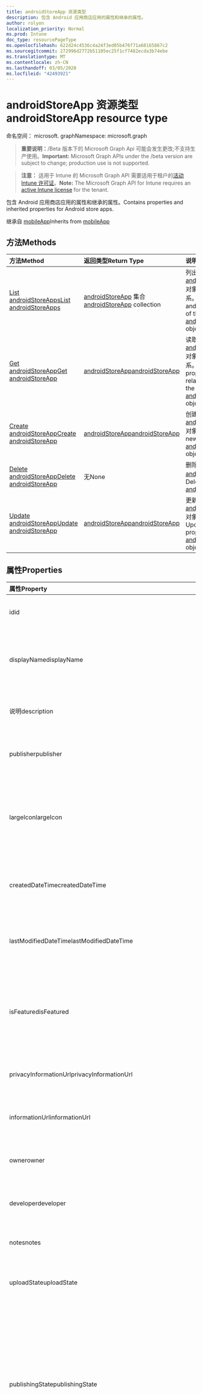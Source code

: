 ```yaml
---
title: androidStoreApp 资源类型
description: 包含 Android 应用商店应用的属性和继承的属性。
author: rolyon
localization_priority: Normal
ms.prod: Intune
doc_type: resourcePageType
ms.openlocfilehash: 622d24c4536c4a24f3ed05b476f71a68165867c2
ms.sourcegitcommit: 272996d2772b51105ec25f1cf7482ecda3b74ebe
ms.translationtype: MT
ms.contentlocale: zh-CN
ms.lasthandoff: 03/05/2020
ms.locfileid: "42493921"
---
```

# <a name="androidstoreapp-resource-type"></a><span data-ttu-id="7fde8-103">androidStoreApp 资源类型</span><span class="sxs-lookup"><span data-stu-id="7fde8-103">androidStoreApp resource type</span></span>

<span data-ttu-id="7fde8-104">命名空间： microsoft. graph</span><span class="sxs-lookup"><span data-stu-id="7fde8-104">Namespace: microsoft.graph</span></span>

> <span data-ttu-id="7fde8-105">**重要说明：**/Beta 版本下的 Microsoft Graph Api 可能会发生更改;不支持生产使用。</span><span class="sxs-lookup"><span data-stu-id="7fde8-105">**Important:** Microsoft Graph APIs under the /beta version are subject to change; production use is not supported.</span></span>

> <span data-ttu-id="7fde8-106">**注意：** 适用于 Intune 的 Microsoft Graph API 需要适用于租户的[活动 Intune 许可证](https://go.microsoft.com/fwlink/?linkid=839381)。</span><span class="sxs-lookup"><span data-stu-id="7fde8-106">**Note:** The Microsoft Graph API for Intune requires an [active Intune license](https://go.microsoft.com/fwlink/?linkid=839381) for the tenant.</span></span>

<span data-ttu-id="7fde8-107">包含 Android 应用商店应用的属性和继承的属性。</span><span class="sxs-lookup"><span data-stu-id="7fde8-107">Contains properties and inherited properties for Android store apps.</span></span>


<span data-ttu-id="7fde8-108">继承自 [mobileApp](../resources/intune-shared-mobileapp.md)</span><span class="sxs-lookup"><span data-stu-id="7fde8-108">Inherits from [mobileApp](../resources/intune-shared-mobileapp.md)</span></span>

## <a name="methods"></a><span data-ttu-id="7fde8-109">方法</span><span class="sxs-lookup"><span data-stu-id="7fde8-109">Methods</span></span>
|<span data-ttu-id="7fde8-110">方法</span><span class="sxs-lookup"><span data-stu-id="7fde8-110">Method</span></span>|<span data-ttu-id="7fde8-111">返回类型</span><span class="sxs-lookup"><span data-stu-id="7fde8-111">Return Type</span></span>|<span data-ttu-id="7fde8-112">说明</span><span class="sxs-lookup"><span data-stu-id="7fde8-112">Description</span></span>|
|:---|:---|:---|
|[<span data-ttu-id="7fde8-113">List androidStoreApps</span><span class="sxs-lookup"><span data-stu-id="7fde8-113">List androidStoreApps</span></span>](../api/intune-apps-androidstoreapp-list.md)|<span data-ttu-id="7fde8-114">[androidStoreApp](../resources/intune-apps-androidstoreapp.md) 集合</span><span class="sxs-lookup"><span data-stu-id="7fde8-114">[androidStoreApp](../resources/intune-apps-androidstoreapp.md) collection</span></span>|<span data-ttu-id="7fde8-115">列出 [androidStoreApp](../resources/intune-apps-androidstoreapp.md) 对象的属性和关系。</span><span class="sxs-lookup"><span data-stu-id="7fde8-115">List properties and relationships of the [androidStoreApp](../resources/intune-apps-androidstoreapp.md) objects.</span></span>|
|[<span data-ttu-id="7fde8-116">Get androidStoreApp</span><span class="sxs-lookup"><span data-stu-id="7fde8-116">Get androidStoreApp</span></span>](../api/intune-apps-androidstoreapp-get.md)|[<span data-ttu-id="7fde8-117">androidStoreApp</span><span class="sxs-lookup"><span data-stu-id="7fde8-117">androidStoreApp</span></span>](../resources/intune-apps-androidstoreapp.md)|<span data-ttu-id="7fde8-118">读取 [androidStoreApp](../resources/intune-apps-androidstoreapp.md) 对象的属性和关系。</span><span class="sxs-lookup"><span data-stu-id="7fde8-118">Read properties and relationships of the [androidStoreApp](../resources/intune-apps-androidstoreapp.md) object.</span></span>|
|[<span data-ttu-id="7fde8-119">Create androidStoreApp</span><span class="sxs-lookup"><span data-stu-id="7fde8-119">Create androidStoreApp</span></span>](../api/intune-apps-androidstoreapp-create.md)|[<span data-ttu-id="7fde8-120">androidStoreApp</span><span class="sxs-lookup"><span data-stu-id="7fde8-120">androidStoreApp</span></span>](../resources/intune-apps-androidstoreapp.md)|<span data-ttu-id="7fde8-121">创建新的 [androidStoreApp](../resources/intune-apps-androidstoreapp.md) 对象。</span><span class="sxs-lookup"><span data-stu-id="7fde8-121">Create a new [androidStoreApp](../resources/intune-apps-androidstoreapp.md) object.</span></span>|
|[<span data-ttu-id="7fde8-122">Delete androidStoreApp</span><span class="sxs-lookup"><span data-stu-id="7fde8-122">Delete androidStoreApp</span></span>](../api/intune-apps-androidstoreapp-delete.md)|<span data-ttu-id="7fde8-123">无</span><span class="sxs-lookup"><span data-stu-id="7fde8-123">None</span></span>|<span data-ttu-id="7fde8-124">删除 [androidStoreApp](../resources/intune-apps-androidstoreapp.md)。</span><span class="sxs-lookup"><span data-stu-id="7fde8-124">Deletes a [androidStoreApp](../resources/intune-apps-androidstoreapp.md).</span></span>|
|[<span data-ttu-id="7fde8-125">Update androidStoreApp</span><span class="sxs-lookup"><span data-stu-id="7fde8-125">Update androidStoreApp</span></span>](../api/intune-apps-androidstoreapp-update.md)|[<span data-ttu-id="7fde8-126">androidStoreApp</span><span class="sxs-lookup"><span data-stu-id="7fde8-126">androidStoreApp</span></span>](../resources/intune-apps-androidstoreapp.md)|<span data-ttu-id="7fde8-127">更新 [androidStoreApp](../resources/intune-apps-androidstoreapp.md) 对象的属性。</span><span class="sxs-lookup"><span data-stu-id="7fde8-127">Update the properties of a [androidStoreApp](../resources/intune-apps-androidstoreapp.md) object.</span></span>|

## <a name="properties"></a><span data-ttu-id="7fde8-128">属性</span><span class="sxs-lookup"><span data-stu-id="7fde8-128">Properties</span></span>
|<span data-ttu-id="7fde8-129">属性</span><span class="sxs-lookup"><span data-stu-id="7fde8-129">Property</span></span>|<span data-ttu-id="7fde8-130">类型</span><span class="sxs-lookup"><span data-stu-id="7fde8-130">Type</span></span>|<span data-ttu-id="7fde8-131">说明</span><span class="sxs-lookup"><span data-stu-id="7fde8-131">Description</span></span>|
|:---|:---|:---|
|<span data-ttu-id="7fde8-132">id</span><span class="sxs-lookup"><span data-stu-id="7fde8-132">id</span></span>|<span data-ttu-id="7fde8-133">字符串</span><span class="sxs-lookup"><span data-stu-id="7fde8-133">String</span></span>|<span data-ttu-id="7fde8-134">实体的键。</span><span class="sxs-lookup"><span data-stu-id="7fde8-134">Key of the entity.</span></span> <span data-ttu-id="7fde8-135">继承自 [mobileApp](../resources/intune-shared-mobileapp.md)</span><span class="sxs-lookup"><span data-stu-id="7fde8-135">Inherited from [mobileApp](../resources/intune-shared-mobileapp.md)</span></span>|
|<span data-ttu-id="7fde8-136">displayName</span><span class="sxs-lookup"><span data-stu-id="7fde8-136">displayName</span></span>|<span data-ttu-id="7fde8-137">String</span><span class="sxs-lookup"><span data-stu-id="7fde8-137">String</span></span>|<span data-ttu-id="7fde8-138">管理员提供或导入的应用标题。</span><span class="sxs-lookup"><span data-stu-id="7fde8-138">The admin provided or imported title of the app.</span></span> <span data-ttu-id="7fde8-139">继承自 [mobileApp](../resources/intune-shared-mobileapp.md)</span><span class="sxs-lookup"><span data-stu-id="7fde8-139">Inherited from [mobileApp](../resources/intune-shared-mobileapp.md)</span></span>|
|<span data-ttu-id="7fde8-140">说明</span><span class="sxs-lookup"><span data-stu-id="7fde8-140">description</span></span>|<span data-ttu-id="7fde8-141">字符串</span><span class="sxs-lookup"><span data-stu-id="7fde8-141">String</span></span>|<span data-ttu-id="7fde8-142">应用的说明。</span><span class="sxs-lookup"><span data-stu-id="7fde8-142">The description of the app.</span></span> <span data-ttu-id="7fde8-143">继承自 [mobileApp](../resources/intune-shared-mobileapp.md)</span><span class="sxs-lookup"><span data-stu-id="7fde8-143">Inherited from [mobileApp](../resources/intune-shared-mobileapp.md)</span></span>|
|<span data-ttu-id="7fde8-144">publisher</span><span class="sxs-lookup"><span data-stu-id="7fde8-144">publisher</span></span>|<span data-ttu-id="7fde8-145">String</span><span class="sxs-lookup"><span data-stu-id="7fde8-145">String</span></span>|<span data-ttu-id="7fde8-146">应用的发布者。</span><span class="sxs-lookup"><span data-stu-id="7fde8-146">The publisher of the app.</span></span> <span data-ttu-id="7fde8-147">继承自 [mobileApp](../resources/intune-shared-mobileapp.md)</span><span class="sxs-lookup"><span data-stu-id="7fde8-147">Inherited from [mobileApp](../resources/intune-shared-mobileapp.md)</span></span>|
|<span data-ttu-id="7fde8-148">largeIcon</span><span class="sxs-lookup"><span data-stu-id="7fde8-148">largeIcon</span></span>|[<span data-ttu-id="7fde8-149">mimeContent</span><span class="sxs-lookup"><span data-stu-id="7fde8-149">mimeContent</span></span>](../resources/intune-shared-mimecontent.md)|<span data-ttu-id="7fde8-150">要显示在应用详细信息中并用于图标上传的大图标。</span><span class="sxs-lookup"><span data-stu-id="7fde8-150">The large icon, to be displayed in the app details and used for upload of the icon.</span></span> <span data-ttu-id="7fde8-151">继承自 [mobileApp](../resources/intune-shared-mobileapp.md)</span><span class="sxs-lookup"><span data-stu-id="7fde8-151">Inherited from [mobileApp](../resources/intune-shared-mobileapp.md)</span></span>|
|<span data-ttu-id="7fde8-152">createdDateTime</span><span class="sxs-lookup"><span data-stu-id="7fde8-152">createdDateTime</span></span>|<span data-ttu-id="7fde8-153">DateTimeOffset</span><span class="sxs-lookup"><span data-stu-id="7fde8-153">DateTimeOffset</span></span>|<span data-ttu-id="7fde8-154">创建应用的日期和时间。</span><span class="sxs-lookup"><span data-stu-id="7fde8-154">The date and time the app was created.</span></span> <span data-ttu-id="7fde8-155">继承自 [mobileApp](../resources/intune-shared-mobileapp.md)</span><span class="sxs-lookup"><span data-stu-id="7fde8-155">Inherited from [mobileApp](../resources/intune-shared-mobileapp.md)</span></span>|
|<span data-ttu-id="7fde8-156">lastModifiedDateTime</span><span class="sxs-lookup"><span data-stu-id="7fde8-156">lastModifiedDateTime</span></span>|<span data-ttu-id="7fde8-157">DateTimeOffset</span><span class="sxs-lookup"><span data-stu-id="7fde8-157">DateTimeOffset</span></span>|<span data-ttu-id="7fde8-158">上次修改应用的日期和时间。</span><span class="sxs-lookup"><span data-stu-id="7fde8-158">The date and time the app was last modified.</span></span> <span data-ttu-id="7fde8-159">继承自 [mobileApp](../resources/intune-shared-mobileapp.md)</span><span class="sxs-lookup"><span data-stu-id="7fde8-159">Inherited from [mobileApp](../resources/intune-shared-mobileapp.md)</span></span>|
|<span data-ttu-id="7fde8-160">isFeatured</span><span class="sxs-lookup"><span data-stu-id="7fde8-160">isFeatured</span></span>|<span data-ttu-id="7fde8-161">Boolean</span><span class="sxs-lookup"><span data-stu-id="7fde8-161">Boolean</span></span>|<span data-ttu-id="7fde8-162">指示应用是否被管理员标记为特色的值。继承自 [mobileApp](../resources/intune-shared-mobileapp.md)</span><span class="sxs-lookup"><span data-stu-id="7fde8-162">The value indicating whether the app is marked as featured by the admin. Inherited from [mobileApp](../resources/intune-shared-mobileapp.md)</span></span>|
|<span data-ttu-id="7fde8-163">privacyInformationUrl</span><span class="sxs-lookup"><span data-stu-id="7fde8-163">privacyInformationUrl</span></span>|<span data-ttu-id="7fde8-164">String</span><span class="sxs-lookup"><span data-stu-id="7fde8-164">String</span></span>|<span data-ttu-id="7fde8-165">隐私声明 URL。</span><span class="sxs-lookup"><span data-stu-id="7fde8-165">The privacy statement Url.</span></span> <span data-ttu-id="7fde8-166">继承自 [mobileApp](../resources/intune-shared-mobileapp.md)</span><span class="sxs-lookup"><span data-stu-id="7fde8-166">Inherited from [mobileApp](../resources/intune-shared-mobileapp.md)</span></span>|
|<span data-ttu-id="7fde8-167">informationUrl</span><span class="sxs-lookup"><span data-stu-id="7fde8-167">informationUrl</span></span>|<span data-ttu-id="7fde8-168">String</span><span class="sxs-lookup"><span data-stu-id="7fde8-168">String</span></span>|<span data-ttu-id="7fde8-169">详细信息 URL。</span><span class="sxs-lookup"><span data-stu-id="7fde8-169">The more information Url.</span></span> <span data-ttu-id="7fde8-170">继承自 [mobileApp](../resources/intune-shared-mobileapp.md)</span><span class="sxs-lookup"><span data-stu-id="7fde8-170">Inherited from [mobileApp](../resources/intune-shared-mobileapp.md)</span></span>|
|<span data-ttu-id="7fde8-171">owner</span><span class="sxs-lookup"><span data-stu-id="7fde8-171">owner</span></span>|<span data-ttu-id="7fde8-172">String</span><span class="sxs-lookup"><span data-stu-id="7fde8-172">String</span></span>|<span data-ttu-id="7fde8-173">应用的所有者。</span><span class="sxs-lookup"><span data-stu-id="7fde8-173">The owner of the app.</span></span> <span data-ttu-id="7fde8-174">继承自 [mobileApp](../resources/intune-shared-mobileapp.md)</span><span class="sxs-lookup"><span data-stu-id="7fde8-174">Inherited from [mobileApp](../resources/intune-shared-mobileapp.md)</span></span>|
|<span data-ttu-id="7fde8-175">developer</span><span class="sxs-lookup"><span data-stu-id="7fde8-175">developer</span></span>|<span data-ttu-id="7fde8-176">String</span><span class="sxs-lookup"><span data-stu-id="7fde8-176">String</span></span>|<span data-ttu-id="7fde8-177">应用的开发者。</span><span class="sxs-lookup"><span data-stu-id="7fde8-177">The developer of the app.</span></span> <span data-ttu-id="7fde8-178">继承自 [mobileApp](../resources/intune-shared-mobileapp.md)</span><span class="sxs-lookup"><span data-stu-id="7fde8-178">Inherited from [mobileApp](../resources/intune-shared-mobileapp.md)</span></span>|
|<span data-ttu-id="7fde8-179">notes</span><span class="sxs-lookup"><span data-stu-id="7fde8-179">notes</span></span>|<span data-ttu-id="7fde8-180">String</span><span class="sxs-lookup"><span data-stu-id="7fde8-180">String</span></span>|<span data-ttu-id="7fde8-181">应用的备注。</span><span class="sxs-lookup"><span data-stu-id="7fde8-181">Notes for the app.</span></span> <span data-ttu-id="7fde8-182">继承自 [mobileApp](../resources/intune-shared-mobileapp.md)</span><span class="sxs-lookup"><span data-stu-id="7fde8-182">Inherited from [mobileApp](../resources/intune-shared-mobileapp.md)</span></span>|
|<span data-ttu-id="7fde8-183">uploadState</span><span class="sxs-lookup"><span data-stu-id="7fde8-183">uploadState</span></span>|<span data-ttu-id="7fde8-184">Int32</span><span class="sxs-lookup"><span data-stu-id="7fde8-184">Int32</span></span>|<span data-ttu-id="7fde8-185">上载状态。</span><span class="sxs-lookup"><span data-stu-id="7fde8-185">The upload state.</span></span> <span data-ttu-id="7fde8-186">继承自 [mobileApp](../resources/intune-shared-mobileapp.md)</span><span class="sxs-lookup"><span data-stu-id="7fde8-186">Inherited from [mobileApp](../resources/intune-shared-mobileapp.md)</span></span>|
|<span data-ttu-id="7fde8-187">publishingState</span><span class="sxs-lookup"><span data-stu-id="7fde8-187">publishingState</span></span>|[<span data-ttu-id="7fde8-188">mobileAppPublishingState</span><span class="sxs-lookup"><span data-stu-id="7fde8-188">mobileAppPublishingState</span></span>](../resources/intune-apps-mobileapppublishingstate.md)|<span data-ttu-id="7fde8-189">应用的发布状态。</span><span class="sxs-lookup"><span data-stu-id="7fde8-189">The publishing state for the app.</span></span> <span data-ttu-id="7fde8-190">除非应用已发布，否则无法分配应用。</span><span class="sxs-lookup"><span data-stu-id="7fde8-190">The app cannot be assigned unless the app is published.</span></span> <span data-ttu-id="7fde8-191">继承自[mobileApp](../resources/intune-shared-mobileapp.md)。</span><span class="sxs-lookup"><span data-stu-id="7fde8-191">Inherited from [mobileApp](../resources/intune-shared-mobileapp.md).</span></span> <span data-ttu-id="7fde8-192">可取值为：`notPublished`、`processing`、`published`。</span><span class="sxs-lookup"><span data-stu-id="7fde8-192">Possible values are: `notPublished`, `processing`, `published`.</span></span>|
|<span data-ttu-id="7fde8-193">isAssigned</span><span class="sxs-lookup"><span data-stu-id="7fde8-193">isAssigned</span></span>|<span data-ttu-id="7fde8-194">Boolean</span><span class="sxs-lookup"><span data-stu-id="7fde8-194">Boolean</span></span>|<span data-ttu-id="7fde8-195">指示是否至少向一个组分配了应用程序的值。</span><span class="sxs-lookup"><span data-stu-id="7fde8-195">The value indicating whether the app is assigned to at least one group.</span></span> <span data-ttu-id="7fde8-196">继承自 [mobileApp](../resources/intune-shared-mobileapp.md)</span><span class="sxs-lookup"><span data-stu-id="7fde8-196">Inherited from [mobileApp](../resources/intune-shared-mobileapp.md)</span></span>|
|<span data-ttu-id="7fde8-197">roleScopeTagIds</span><span class="sxs-lookup"><span data-stu-id="7fde8-197">roleScopeTagIds</span></span>|<span data-ttu-id="7fde8-198">String 集合</span><span class="sxs-lookup"><span data-stu-id="7fde8-198">String collection</span></span>|<span data-ttu-id="7fde8-199">此移动应用的作用域标记 id 列表。</span><span class="sxs-lookup"><span data-stu-id="7fde8-199">List of scope tag ids for this mobile app.</span></span> <span data-ttu-id="7fde8-200">继承自 [mobileApp](../resources/intune-shared-mobileapp.md)</span><span class="sxs-lookup"><span data-stu-id="7fde8-200">Inherited from [mobileApp](../resources/intune-shared-mobileapp.md)</span></span>|
|<span data-ttu-id="7fde8-201">dependentAppCount</span><span class="sxs-lookup"><span data-stu-id="7fde8-201">dependentAppCount</span></span>|<span data-ttu-id="7fde8-202">Int32</span><span class="sxs-lookup"><span data-stu-id="7fde8-202">Int32</span></span>|<span data-ttu-id="7fde8-203">子应用程序的依赖项总数。</span><span class="sxs-lookup"><span data-stu-id="7fde8-203">The total number of dependencies the child app has.</span></span> <span data-ttu-id="7fde8-204">继承自 [mobileApp](../resources/intune-shared-mobileapp.md)</span><span class="sxs-lookup"><span data-stu-id="7fde8-204">Inherited from [mobileApp](../resources/intune-shared-mobileapp.md)</span></span>|
|<span data-ttu-id="7fde8-205">packageId</span><span class="sxs-lookup"><span data-stu-id="7fde8-205">packageId</span></span>|<span data-ttu-id="7fde8-206">String</span><span class="sxs-lookup"><span data-stu-id="7fde8-206">String</span></span>|<span data-ttu-id="7fde8-207">包标识符。</span><span class="sxs-lookup"><span data-stu-id="7fde8-207">The package identifier.</span></span>|
|<span data-ttu-id="7fde8-208">appIdentifier</span><span class="sxs-lookup"><span data-stu-id="7fde8-208">appIdentifier</span></span>|<span data-ttu-id="7fde8-209">String</span><span class="sxs-lookup"><span data-stu-id="7fde8-209">String</span></span>|<span data-ttu-id="7fde8-210">标识名称。</span><span class="sxs-lookup"><span data-stu-id="7fde8-210">The Identity Name.</span></span>|
|<span data-ttu-id="7fde8-211">appStoreUrl</span><span class="sxs-lookup"><span data-stu-id="7fde8-211">appStoreUrl</span></span>|<span data-ttu-id="7fde8-212">String</span><span class="sxs-lookup"><span data-stu-id="7fde8-212">String</span></span>|<span data-ttu-id="7fde8-213">Android 应用商店 URL。</span><span class="sxs-lookup"><span data-stu-id="7fde8-213">The Android app store URL.</span></span>|
|<span data-ttu-id="7fde8-214">minimumSupportedOperatingSystem</span><span class="sxs-lookup"><span data-stu-id="7fde8-214">minimumSupportedOperatingSystem</span></span>|[<span data-ttu-id="7fde8-215">androidMinimumOperatingSystem</span><span class="sxs-lookup"><span data-stu-id="7fde8-215">androidMinimumOperatingSystem</span></span>](../resources/intune-apps-androidminimumoperatingsystem.md)|<span data-ttu-id="7fde8-216">最低适用操作系统的值。</span><span class="sxs-lookup"><span data-stu-id="7fde8-216">The value for the minimum applicable operating system.</span></span>|

## <a name="relationships"></a><span data-ttu-id="7fde8-217">关系</span><span class="sxs-lookup"><span data-stu-id="7fde8-217">Relationships</span></span>
|<span data-ttu-id="7fde8-218">关系</span><span class="sxs-lookup"><span data-stu-id="7fde8-218">Relationship</span></span>|<span data-ttu-id="7fde8-219">类型</span><span class="sxs-lookup"><span data-stu-id="7fde8-219">Type</span></span>|<span data-ttu-id="7fde8-220">说明</span><span class="sxs-lookup"><span data-stu-id="7fde8-220">Description</span></span>|
|:---|:---|:---|
|<span data-ttu-id="7fde8-221">categories</span><span class="sxs-lookup"><span data-stu-id="7fde8-221">categories</span></span>|<span data-ttu-id="7fde8-222">[mobileAppCategory](../resources/intune-apps-mobileappcategory.md) 集合</span><span class="sxs-lookup"><span data-stu-id="7fde8-222">[mobileAppCategory](../resources/intune-apps-mobileappcategory.md) collection</span></span>|<span data-ttu-id="7fde8-223">此应用的类别列表。</span><span class="sxs-lookup"><span data-stu-id="7fde8-223">The list of categories for this app.</span></span> <span data-ttu-id="7fde8-224">继承自 [mobileApp](../resources/intune-shared-mobileapp.md)</span><span class="sxs-lookup"><span data-stu-id="7fde8-224">Inherited from [mobileApp](../resources/intune-shared-mobileapp.md)</span></span>|
|<span data-ttu-id="7fde8-225">assignments</span><span class="sxs-lookup"><span data-stu-id="7fde8-225">assignments</span></span>|<span data-ttu-id="7fde8-226">[mobileAppAssignment](../resources/intune-apps-mobileappassignment.md) 集合</span><span class="sxs-lookup"><span data-stu-id="7fde8-226">[mobileAppAssignment](../resources/intune-apps-mobileappassignment.md) collection</span></span>|<span data-ttu-id="7fde8-227">此移动应用的组分配的列表。</span><span class="sxs-lookup"><span data-stu-id="7fde8-227">The list of group assignments for this mobile app.</span></span> <span data-ttu-id="7fde8-228">继承自 [mobileApp](../resources/intune-shared-mobileapp.md)</span><span class="sxs-lookup"><span data-stu-id="7fde8-228">Inherited from [mobileApp](../resources/intune-shared-mobileapp.md)</span></span>|
|<span data-ttu-id="7fde8-229">installSummary</span><span class="sxs-lookup"><span data-stu-id="7fde8-229">installSummary</span></span>|[<span data-ttu-id="7fde8-230">mobileAppInstallSummary</span><span class="sxs-lookup"><span data-stu-id="7fde8-230">mobileAppInstallSummary</span></span>](../resources/intune-apps-mobileappinstallsummary.md)|<span data-ttu-id="7fde8-231">移动应用安装摘要。</span><span class="sxs-lookup"><span data-stu-id="7fde8-231">Mobile App Install Summary.</span></span> <span data-ttu-id="7fde8-232">继承自 [mobileApp](../resources/intune-shared-mobileapp.md)</span><span class="sxs-lookup"><span data-stu-id="7fde8-232">Inherited from [mobileApp](../resources/intune-shared-mobileapp.md)</span></span>|
|<span data-ttu-id="7fde8-233">deviceStatuses</span><span class="sxs-lookup"><span data-stu-id="7fde8-233">deviceStatuses</span></span>|<span data-ttu-id="7fde8-234">[mobileAppInstallStatus](../resources/intune-apps-mobileappinstallstatus.md)集合</span><span class="sxs-lookup"><span data-stu-id="7fde8-234">[mobileAppInstallStatus](../resources/intune-apps-mobileappinstallstatus.md) collection</span></span>|<span data-ttu-id="7fde8-235">此移动应用程序的安装状态列表。</span><span class="sxs-lookup"><span data-stu-id="7fde8-235">The list of installation states for this mobile app.</span></span> <span data-ttu-id="7fde8-236">继承自 [mobileApp](../resources/intune-shared-mobileapp.md)</span><span class="sxs-lookup"><span data-stu-id="7fde8-236">Inherited from [mobileApp](../resources/intune-shared-mobileapp.md)</span></span>|
|<span data-ttu-id="7fde8-237">userStatuses</span><span class="sxs-lookup"><span data-stu-id="7fde8-237">userStatuses</span></span>|<span data-ttu-id="7fde8-238">[userAppInstallStatus](../resources/intune-apps-userappinstallstatus.md)集合</span><span class="sxs-lookup"><span data-stu-id="7fde8-238">[userAppInstallStatus](../resources/intune-apps-userappinstallstatus.md) collection</span></span>|<span data-ttu-id="7fde8-239">此移动应用程序的安装状态列表。</span><span class="sxs-lookup"><span data-stu-id="7fde8-239">The list of installation states for this mobile app.</span></span> <span data-ttu-id="7fde8-240">继承自 [mobileApp](../resources/intune-shared-mobileapp.md)</span><span class="sxs-lookup"><span data-stu-id="7fde8-240">Inherited from [mobileApp](../resources/intune-shared-mobileapp.md)</span></span>|
|<span data-ttu-id="7fde8-241">相互</span><span class="sxs-lookup"><span data-stu-id="7fde8-241">relationships</span></span>|<span data-ttu-id="7fde8-242">[mobileAppRelationship](../resources/intune-apps-mobileapprelationship.md)集合</span><span class="sxs-lookup"><span data-stu-id="7fde8-242">[mobileAppRelationship](../resources/intune-apps-mobileapprelationship.md) collection</span></span>|<span data-ttu-id="7fde8-243">此移动应用的关系列表。</span><span class="sxs-lookup"><span data-stu-id="7fde8-243">List of relationships for this mobile app.</span></span> <span data-ttu-id="7fde8-244">继承自 [mobileApp](../resources/intune-shared-mobileapp.md)</span><span class="sxs-lookup"><span data-stu-id="7fde8-244">Inherited from [mobileApp](../resources/intune-shared-mobileapp.md)</span></span>|

## <a name="json-representation"></a><span data-ttu-id="7fde8-245">JSON 表示形式</span><span class="sxs-lookup"><span data-stu-id="7fde8-245">JSON Representation</span></span>
<span data-ttu-id="7fde8-246">下面是资源的 JSON 表示形式。</span><span class="sxs-lookup"><span data-stu-id="7fde8-246">Here is a JSON representation of the resource.</span></span>
<!-- {
  "blockType": "resource",
  "keyProperty": "id",
  "@odata.type": "microsoft.graph.androidStoreApp"
}
-->
``` json
{
  "@odata.type": "#microsoft.graph.androidStoreApp",
  "id": "String (identifier)",
  "displayName": "String",
  "description": "String",
  "publisher": "String",
  "largeIcon": {
    "@odata.type": "microsoft.graph.mimeContent",
    "type": "String",
    "value": "binary"
  },
  "createdDateTime": "String (timestamp)",
  "lastModifiedDateTime": "String (timestamp)",
  "isFeatured": true,
  "privacyInformationUrl": "String",
  "informationUrl": "String",
  "owner": "String",
  "developer": "String",
  "notes": "String",
  "uploadState": 1024,
  "publishingState": "String",
  "isAssigned": true,
  "roleScopeTagIds": [
    "String"
  ],
  "dependentAppCount": 1024,
  "packageId": "String",
  "appIdentifier": "String",
  "appStoreUrl": "String",
  "minimumSupportedOperatingSystem": {
    "@odata.type": "microsoft.graph.androidMinimumOperatingSystem",
    "v4_0": true,
    "v4_0_3": true,
    "v4_1": true,
    "v4_2": true,
    "v4_3": true,
    "v4_4": true,
    "v5_0": true,
    "v5_1": true,
    "v6_0": true,
    "v7_0": true,
    "v7_1": true,
    "v8_0": true,
    "v8_1": true,
    "v9_0": true
  }
}
```



